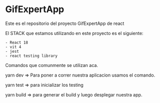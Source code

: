 # GifExpertApp

Este es el repositorio del proyecto GifExpertApp de react

El STACK que estamos utilizando en este proyecto es el siguiente:
    
    - React 18
    - vit 4 
    - jest
    - react testing library

Comandos que comunmente se utilizan aca. 

yarn dev => Para poner a correr nuestra aplicacion usamos el comando.

yarn test => para inicializar los testing 

yarn build => para generar el build y luego desplegar nuestra app. 

